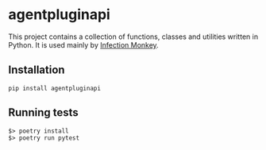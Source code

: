 # agentpluginapi

This project contains a collection of functions, classes and
utilities written in Python. It is used mainly by [Infection
Monkey](https://github.com/guardicore/monkey).

## Installation
`pip install agentpluginapi`

## Running tests
```
$> poetry install
$> poetry run pytest
```
